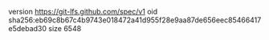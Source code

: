 version https://git-lfs.github.com/spec/v1
oid sha256:eb69c8b67c4b9743e018472a41d955f28e9aa87de656eec85466417e5debad30
size 6548

